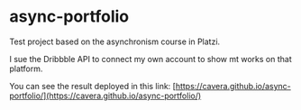 # async-portfolio

Test project based on the asynchronism course in Platzi.

I sue the Dribbble API to connect my own account to show mt works on that platform.

You can see the result deployed in this link: [https://cavera.github.io/async-portfolio/](https://cavera.github.io/async-portfolio/)
